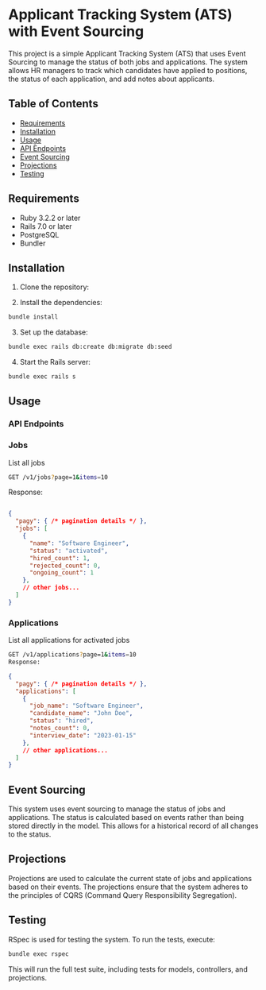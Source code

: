 # Applicant Tracking System (ATS) with Event Sourcing

This project is a simple Applicant Tracking System (ATS) that uses Event Sourcing to manage the status of both jobs and applications. The system allows HR managers to track which candidates have applied to positions, the status of each application, and add notes about applicants. 

## Table of Contents

- [Requirements](#requirements)
- [Installation](#installation)
- [Usage](#usage)
- [API Endpoints](#api-endpoints)
- [Event Sourcing](#event-sourcing)
- [Projections](#projections)
- [Testing](#testing)

## Requirements

- Ruby 3.2.2 or later
- Rails 7.0 or later
- PostgreSQL
- Bundler

## Installation

1. Clone the repository:

2. Install the dependencies:
  
  ```sh
  bundle install
  ```

3. Set up the database:

  ```sh
  bundle exec rails db:create db:migrate db:seed
  ```

4. Start the Rails server:
  ```sh
  bundle exec rails s
  ```

## Usage
### API Endpoints
### Jobs
List all jobs

```sh
GET /v1/jobs?page=1&items=10
```

Response:

```json

{
  "pagy": { /* pagination details */ },
  "jobs": [
    {
      "name": "Software Engineer",
      "status": "activated",
      "hired_count": 1,
      "rejected_count": 0,
      "ongoing_count": 1
    },
    // other jobs...
  ]
}
```

### Applications
List all applications for activated jobs

```sh
GET /v1/applications?page=1&items=10
Response:
```

```json
{
  "pagy": { /* pagination details */ },
  "applications": [
    {
      "job_name": "Software Engineer",
      "candidate_name": "John Doe",
      "status": "hired",
      "notes_count": 0,
      "interview_date": "2023-01-15"
    },
    // other applications...
  ]
}
```

## Event Sourcing
This system uses event sourcing to manage the status of jobs and applications. The status is calculated based on events rather than being stored directly in the model. This allows for a historical record of all changes to the status.

## Projections
Projections are used to calculate the current state of jobs and applications based on their events. The projections ensure that the system adheres to the principles of CQRS (Command Query Responsibility Segregation).

## Testing
RSpec is used for testing the system. To run the tests, execute:

```sh
bundle exec rspec
```

This will run the full test suite, including tests for models, controllers, and projections.

